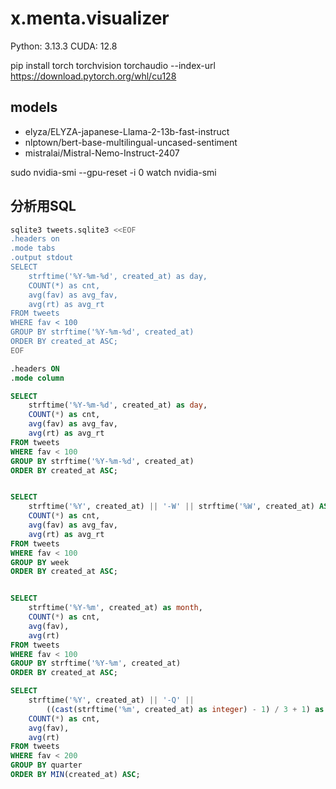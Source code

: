 # x.menta.visualizer

Python: 3.13.3
CUDA: 12.8

pip install torch torchvision torchaudio --index-url https://download.pytorch.org/whl/cu128


## models

- elyza/ELYZA-japanese-Llama-2-13b-fast-instruct
- nlptown/bert-base-multilingual-uncased-sentiment
- mistralai/Mistral-Nemo-Instruct-2407


sudo nvidia-smi --gpu-reset -i 0
watch nvidia-smi


## 分析用SQL

```sh
sqlite3 tweets.sqlite3 <<EOF
.headers on
.mode tabs
.output stdout
SELECT
    strftime('%Y-%m-%d', created_at) as day,
    COUNT(*) as cnt,
    avg(fav) as avg_fav,
    avg(rt) as avg_rt
FROM tweets
WHERE fav < 100
GROUP BY strftime('%Y-%m-%d', created_at)
ORDER BY created_at ASC;
EOF
```

```sql
.headers ON
.mode column

SELECT
    strftime('%Y-%m-%d', created_at) as day,
    COUNT(*) as cnt,
    avg(fav) as avg_fav,
    avg(rt) as avg_rt
FROM tweets
WHERE fav < 100
GROUP BY strftime('%Y-%m-%d', created_at)
ORDER BY created_at ASC;


SELECT
    strftime('%Y', created_at) || '-W' || strftime('%W', created_at) AS week,
    COUNT(*) as cnt,
    avg(fav) as avg_fav,
    avg(rt) as avg_rt
FROM tweets
WHERE fav < 100
GROUP BY week
ORDER BY created_at ASC;


SELECT
    strftime('%Y-%m', created_at) as month,
    COUNT(*) as cnt,
    avg(fav),
    avg(rt)
FROM tweets
WHERE fav < 100
GROUP BY strftime('%Y-%m', created_at)
ORDER BY created_at ASC;

SELECT
    strftime('%Y', created_at) || '-Q' ||
        ((cast(strftime('%m', created_at) as integer) - 1) / 3 + 1) as quarter,
    COUNT(*) as cnt,
    avg(fav),
    avg(rt)
FROM tweets
WHERE fav < 200
GROUP BY quarter
ORDER BY MIN(created_at) ASC;
```
